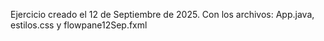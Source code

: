 Ejercicio creado el 12 de Septiembre de 2025.
Con los archivos: App.java, estilos.css y flowpane12Sep.fxml
